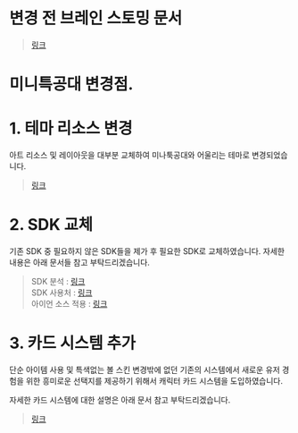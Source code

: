 # 변경 전 브레인 스토밍 문서
> [링크](미니특공대_변환_아이디어.md)
# 미니특공대 변경점.

# 1. 테마 리소스 변경
아트 리소스 및 레이아웃을 대부분 교체하여 미나툭공대와 어울리는 테마로 변경되었습니다.
> [링크](UI/UI_변경점_메인.md)

# 2. SDK 교체
기존 SDK 중 필요하지 않은 SDK들을 제가 후 필요한 SDK로 교체하였습니다.
자세한 내용은 아래 문서들 참고 부탁드리겠습니다.
> SDK 분석 : [링크](/분석/SDK_관련/SDK_분석.md)  
> SDK 사용처 : [링크](/분석/SDK_관련/SDK_사용처.md)  
> 아이언 소스 적용 : [링크](/분석/SDK_관련/아이언_소스_적용_관련.md)  

# 3. 카드 시스템 추가
단순 아이템 사용 및 특색없는 볼 스킨 변경밖에 없던 기존의 시스템에서  새로운 유저 경험을 위한 흥미로운 선택지를 제공하기 위해서 캐릭터 카드 시스템을 도입하였습니다.  

자세한 카드 시스템에 대한 설명은 아래 문서 참고 부탁드리겠습니다.
>[링크](카드/카드시스템_메인.md)  

